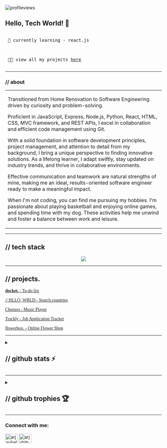 ![profileviews](https://komarev.com/ghpvc/?username=arjybltrn&label=profile%20views&color=0e75b6&style=flat)

<!-- [![spotify-github-profile](https://spotify-github-profile.vercel.app/api/view?uid=mr7m39tkfvak3ajrv9xg5sck8&cover_image=true&theme=novatorem&show_offline=false&background_color=7f7a7a&interchange=true&bar_color=53b14f&bar_color_cover=true)](https://github.com/kittinan/spotify-github-profile) -->

##  Hello, Tech World! 👋

<!-- 
<kbd> <br> 🔭 currently working on - <a href="https://github.com/Arjybltrn/DoneWithIt.git"> DoneWithIt - Online Marketplace for Pre-loved items </a> <br> </kbd> 
-->

<kbd> <br> 🌱 currently learning - react.js <br> </kbd>

<kbd> <br> 👨‍💻 view all my projects <a href="https://arjaybeltran.vercel.app/">here</a> <br> </kbd>




<hr>

### // about

<table>
<tr>
<td>
  
Transitioned from Home Renovation to Software Engineering driven by curiosity and problem-solving. 
  
Proficient in JavaScript, Express, Node.js, Python, React, HTML, CSS, MVC framework, and REST APIs, I excel in collaboration and efficient code management using Git.

With a solid foundation in software development principles, project management, and attention to detail from my background, I bring a unique perspective to finding innovative solutions. As a lifelong learner, I adapt swiftly, stay updated on industry trends, and thrive in collaborative environments.

Effective communication and teamwork are natural strengths of mine, making me an ideal, results-oriented software engineer ready to make a meaningful impact.

When I'm not coding, you can find me pursuing my hobbies. I'm passionate about playing basketball and enjoying online games, and spending time with my dog. These activities help me unwind and foster a balance between work and leisure.
</td>
</tr>
</table>

<hr>


## // tech stack


<p align="center">
  <a href="https://skillicons.dev">
    <img src="https://skillicons.dev/icons?i=js,python,html,css,bootstrap,sass,tailwind,nodejs,express,react,mongodb,mysql,postgres,sqlite,aws,firebase,heroku,django,postman,figma,nextjs&perline=5" />
  </a>
</p>

<hr>


## // projects.


<a href="https://docket-project-two.herokuapp.com/" target="_blank"><span style="font-family:Source Code Pro">**docket.** - To-do list </span></a> 



<a href="https://hello-world-rose-sigma.vercel.app/" target="_blank"><span style="font-family:Source Code Pro">// HLLO_WRLD - Search countries</span></a>


<a href="https://choruso.herokuapp.com/" target="_blank"><span style="font-family:Source Code Pro">Choruso - Music Player</span></a>

<a href="https://legendary-halva-8abb3f.netlify.app/" target="_blank"><span style="font-family:Source Code Pro">Trackly - Job Application Tracker</span></a>

<a href="https://flowerbox.vercel.app/" target="_blank"><span style="font-family:Source Code Pro">flowerbox. - Online Flower Shop</span></a>

<hr>



<details>
  <summary> <h2> // github stats ⚡ </h2></summary>
  
  <a href="#">![Github Stats 📊](https://github-readme-stats.vercel.app/api?username=arjybltrn&theme=blueberry&count_private=true&hide_border=true&line_height=20)</a>
  <a href="#">![Top Langs 📚](https://github-readme-stats.vercel.app/api/top-langs/?username=arjybltrn&layout=compact&theme=blueberry&count_private=true&hide_border=true)</a>
  <a href="#">![Streak 🔥](https://github-readme-streak-stats.herokuapp.com/?user=arjybltrn&theme=blueberry&count_private=true&hide_border=true&line_height=20)</a>
  

  
</details>

<hr>

<details>
  
  <summary> <h2> // github trophies 🏆 </h2> </summary>
  
  [![trophy](https://github-profile-trophy.vercel.app/?username=arjybltrn&column=3&margin-w=15&margin-h=15&row=2&column=3&theme=onedark)](https://github.com/ryo-ma/github-profile-trophy)

</details>


<hr>

<h3 align="left">Connect with me:</h3>

<p>

<a href="https://linkedin.com/in/arjaybeltran" target="blank"><img align="center" src="https://raw.githubusercontent.com/rahuldkjain/github-profile-readme-generator/master/src/images/icons/Social/linked-in-alt.svg" alt="arjaybeltran" height="30" width="40" /></a>
<a href="https://instagram.com/arjybltrn" target="blank"><img align="center" src="https://raw.githubusercontent.com/rahuldkjain/github-profile-readme-generator/master/src/images/icons/Social/instagram.svg" alt="arjybltrn" height="30" width="40" /></a>
</p>
 

<!--
**Arjybltrn/arjybltrn** is a ✨ _special_ ✨ repository because its `README.md` (this file) appears on your GitHub profile.

Here are some ideas to get you started:

- 🔭 I’m currently working on ...
- 🌱 I’m currently learning ...
- 👯 I’m looking to collaborate on ...
- 🤔 I’m looking for help with ...
- 💬 Ask me about ...
- 📫 How to reach me: ...
- 😄 Pronouns: ...
- ⚡ Fun fact: ...
-->

